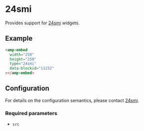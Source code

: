 <!---
Copyright 2017 The AMP HTML Authors. All Rights Reserved.

Licensed under the Apache License, Version 2.0 (the "License");
you may not use this file except in compliance with the License.
You may obtain a copy of the License at

      http://www.apache.org/licenses/LICENSE-2.0

Unless required by applicable law or agreed to in writing, software
distributed under the License is distributed on an "AS-IS" BASIS,
WITHOUT WARRANTIES OR CONDITIONS OF ANY KIND, either express or implied.
See the License for the specific language governing permissions and
limitations under the License.
-->

# 24smi

Provides support for [24smi](https://partner.24smi.info/) widgets.

## Example

```html
<amp-embed
  width="250"
  height="250"
  type="24smi"
  data-blockid="11232"
></amp-embed>
```

## Configuration

For details on the configuration semantics, please contact [24smi](https://partner.24smi.info).

### Required parameters

-   `src`
